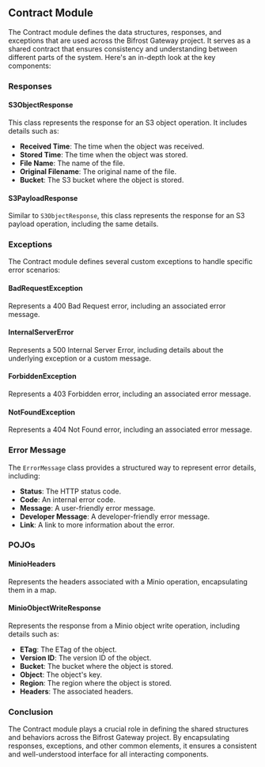 ## Contract Module

The Contract module defines the data structures, responses, and exceptions that are used across the Bifrost Gateway project. It serves as a shared contract that ensures consistency and understanding between different parts of the system. Here's an in-depth look at the key components:

### Responses

#### S3ObjectResponse

This class represents the response for an S3 object operation. It includes details such as:

- **Received Time**: The time when the object was received.
- **Stored Time**: The time when the object was stored.
- **File Name**: The name of the file.
- **Original Filename**: The original name of the file.
- **Bucket**: The S3 bucket where the object is stored.

#### S3PayloadResponse

Similar to `S3ObjectResponse`, this class represents the response for an S3 payload operation, including the same details.

### Exceptions

The Contract module defines several custom exceptions to handle specific error scenarios:

#### BadRequestException

Represents a 400 Bad Request error, including an associated error message.

#### InternalServerError

Represents a 500 Internal Server Error, including details about the underlying exception or a custom message.

#### ForbiddenException

Represents a 403 Forbidden error, including an associated error message.

#### NotFoundException

Represents a 404 Not Found error, including an associated error message.

### Error Message

The `ErrorMessage` class provides a structured way to represent error details, including:

- **Status**: The HTTP status code.
- **Code**: An internal error code.
- **Message**: A user-friendly error message.
- **Developer Message**: A developer-friendly error message.
- **Link**: A link to more information about the error.

### POJOs

#### MinioHeaders

Represents the headers associated with a Minio operation, encapsulating them in a map.

#### MinioObjectWriteResponse

Represents the response from a Minio object write operation, including details such as:

- **ETag**: The ETag of the object.
- **Version ID**: The version ID of the object.
- **Bucket**: The bucket where the object is stored.
- **Object**: The object's key.
- **Region**: The region where the object is stored.
- **Headers**: The associated headers.

### Conclusion

The Contract module plays a crucial role in defining the shared structures and behaviors across the Bifrost Gateway project. By encapsulating responses, exceptions, and other common elements, it ensures a consistent and well-understood interface for all interacting components.
